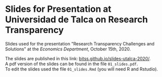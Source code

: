 # Slides for Presentation at Universidad de Talca on Research Transparency


Slides used for the presentation "Research Transparency Challenges and Solutions" at the *Economics Department*, October 15th, 2020.  

The slides are published in this link: [bitss.github.io/slides-utalca-2020/](https://bitss.github.io/ACREslides-utalca-2020/).   
A pdf version of the slides can be found in the file `01_slides.pdf`.  
To edit the slides used the file `01_slides.Rmd` (you will need R and Rstudio).   
